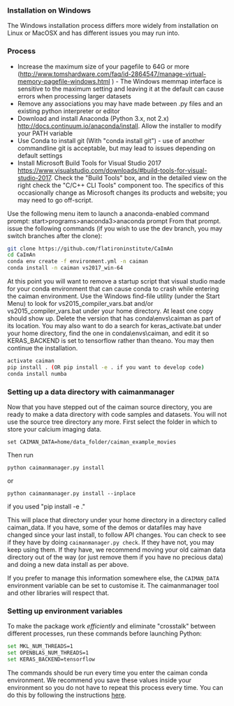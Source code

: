### Installation on Windows
The Windows installation process differs more widely from installation on Linux or MacOSX and has different issues you may run into.

### Process
   * Increase the maximum size of your pagefile to 64G or more (http://www.tomshardware.com/faq/id-2864547/manage-virtual-memory-pagefile-windows.html ) - The Windows memmap interface is sensitive to the maximum setting and leaving it at the default can cause errors when processing larger datasets
   * Remove any associations you may have made between .py files and an existing python interpreter or editor
   * Download and install Anaconda (Python 3.x, not 2.x) <http://docs.continuum.io/anaconda/install>. Allow the installer to modify your PATH variable
   * Use Conda to install git (With "conda install git") - use of another commandline git is acceptable, but may lead to issues depending on default settings
   * Install Microsoft Build Tools for Visual Studio 2017 <https://www.visualstudio.com/downloads/#build-tools-for-visual-studio-2017>. Check the "Build Tools" box, and in the detailed view on the right check the "C/C++ CLI Tools" component too. The specifics of this occasionally change as Microsoft changes its products and website; you may need to go off-script.

Use the following menu item to launch a anaconda-enabled command prompt: start>programs>anaconda3>anaconda prompt
From that prompt. issue the following commands (if you wish to use the dev branch, you may switch branches after the clone):

   ```bash
   git clone https://github.com/flatironinstitute/CaImAn
   cd CaImAn
   conda env create -f environment.yml -n caiman
   conda install -n caiman vs2017_win-64
   ```

At this point you will want to remove a startup script that visual studio made for your conda environment that can cause conda to crash while entering the caiman environment. Use the Windows find-file utility (under the Start Menu) to look for vs2015_compiler_vars.bat and/or vs2015_compiler_vars.bat under your home directory. At least one copy should show up. Delete the version that has conda\envs\caiman as part of its location. You may also want to do a search for keras_activate.bat under your home directory, find the one in conda\envs\caiman, and edit it so KERAS_BACKEND is set to tensorflow rather than theano. You may then continue the installation.

   ```bash
   activate caiman
   pip install . (OR pip install -e . if you want to develop code)
   conda install numba
   ```

### Setting up a data directory with caimanmanager

Now that you have stepped out of the caiman source directory, you are ready to make a data directory with code samples and datasets. You will not use the source tree directory any more. 
  First select the folder in which to store your calcium imaging data.
  ```
  set CAIMAN_DATA=home/data_folder/caiman_example_movies
  ```
  Then run
  ```
  python caimanmanager.py install
  ```
  or 
  ```
  python caimanmanager.py install --inplace
  ```
  if you used "pip install -e ." 

This will place that directory under your home directory in a directory called caiman_data. If you have, some of the demos or datafiles may have changed since your last install, to follow API changes. You can check to see if they have by doing `caimanmanager.py check`. If they have not, you may keep using them. If they have, we recommend moving your old caiman data directory out of the way (or just remove them if you have no precious data) and doing a new data install as per above.

If you prefer to manage this information somewhere else, the `CAIMAN_DATA` environment variable can be set to customise it. The caimanmanager tool and other libraries will respect that.

### Setting up environment variables 

To make the package work *efficiently* and eliminate "crosstalk" between different processes, run these commands before launching Python:

   ```bash
   set MKL_NUM_THREADS=1
   set OPENBLAS_NUM_THREADS=1
   set KERAS_BACKEND=tensorflow
   ```   

The commands should be run every time you enter the caiman conda environment. We recommend you save these values inside your environment so you do not have to repeat this process every time. You can do this by following the instructions [here](https://conda.io/projects/conda/en/latest/user-guide/tasks/manage-environments.html#saving-environment-variables).

